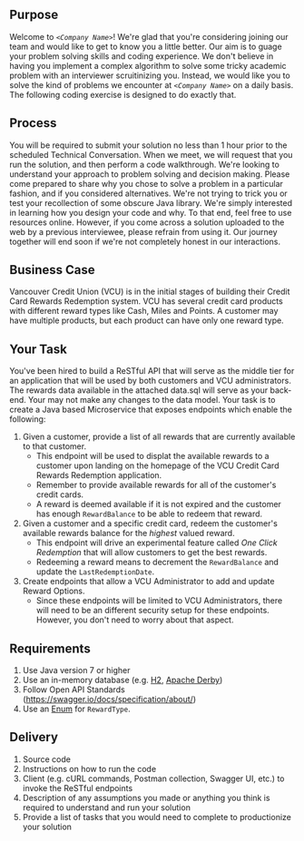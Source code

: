 ## Purpose

Welcome to *`<Company Name>`*! We're glad that you're considering joining our team and would like to get to know you a little better. Our aim is to guage your problem solving skills and coding experience. We don't believe in having you implement a complex algorithm to solve some tricky academic problem with an interviewer scruitinizing you. Instead, we would like you to solve the kind of problems we encounter at *`<Company Name>`* on a daily basis. The following coding exercise is designed to do exactly that.
  
## Process

You will be required to submit your solution no less than 1 hour prior to the scheduled Technical Conversation. When we meet, we will request that you run the solution, and then perform a code walkthrough. We're looking to understand your approach to problem solving and decision making. Please come prepared to share why you chose to solve a problem in a particular fashion, and if you considered alternatives. We're not trying to trick you or test your recollection of some obscure Java library. We're simply interested in learning how you design your code and why. To that end, feel free to use resources online. However, if you come across a solution uploaded to the web by a previous interviewee, please refrain from using it. Our journey together will end soon if we're not completely honest in our interactions.

## Business Case

Vancouver Credit Union (VCU) is in the initial stages of building their Credit Card Rewards Redemption system. VCU has several credit card products with different reward types like Cash, Miles and Points. A customer may have multiple products, but each product can have only one reward type. 

## Your Task

You've been hired to build a ReSTful API that will serve as the middle tier for an application that will be used by both customers and VCU administrators. The rewards data available in the attached data.sql will serve as your back-end. Your may not make any changes to the data model. Your task is to create a Java based Microservice that exposes endpoints which enable the following:

1. Given a customer, provide a list of all rewards that are currently available to that customer.
   - This endpoint will be used to displat the available rewards to a customer upon landing on the homepage of the VCU Credit Card Rewards Redemption application.
   - Remember to provide available rewards for all of the customer's credit cards.
   - A reward is deemed available if it is not expired and the customer has enough `RewardBalance` to be able to redeem that reward.
1. Given a customer and a specific credit card, redeem the customer's available rewards balance for the *_highest_* valued reward.
   - This endpoint will drive an experimental feature called _One Click Redemption_ that will allow customers to get the best rewards.
   - Redeeming a reward means to decrement the `RewardBalance` and update the `LastRedemptionDate`.
1. Create endpoints that allow a VCU Administrator to add and update Reward Options.
   - Since these endpoints will be limited to VCU Administrators, there will need to be an different security setup for these endpoints. However, you don't need to worry about that aspect.

## Requirements
1. Use Java version 7 or higher
1. Use an in-memory database (e.g. [H2](https://www.h2database.com/html/main.html), [Apache Derby](https://db.apache.org/derby/))
1. Follow Open API Standards (https://swagger.io/docs/specification/about/)
1. Use an [Enum](https://docs.oracle.com/javase/tutorial/java/javaOO/enum.html) for `RewardType`.

## Delivery
1. Source code
1. Instructions on how to run the code
1. Client (e.g. cURL commands, Postman collection, Swagger UI, etc.) to invoke the ReSTful endpoints
1. Description of any assumptions you made or anything you think is required to understand and run your solution
1. Provide a list of tasks that you would need to complete to productionize your solution
